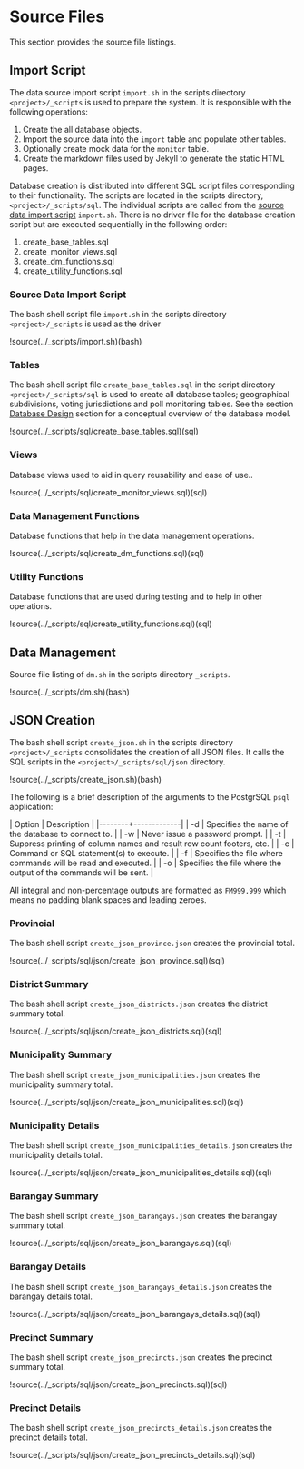 # Source Files

This section provides the source file listings.



## Import Script

The data source import script `import.sh` in the scripts directory `<project>/_scripts` is used to prepare the system.
It is responsible with the following operations:

1. Create the all database objects.
2. Import the source data into the `import` table and populate other tables.
3. Optionally create mock data for the `monitor` table.
4. Create the markdown files used by Jekyll to generate the static HTML pages.

Database creation is distributed into different SQL script files corresponding to their functionality.
The scripts are located in the scripts directory, `<project>/_scripts/sql`.
The individual scripts are called from the [source data import script](#source-data-import-script) `import.sh`.
There is no driver file for the database creation script but are executed sequentially in the following order:

1. create_base_tables.sql
3. create_monitor_views.sql
4. create_dm_functions.sql
2. create_utility_functions.sql



### Source Data Import Script <a name="source-data-import-script"></a>

The bash shell script file `import.sh` in the scripts directory `<project>/_scripts` is used as the driver

!source(../_scripts/import.sh)(bash)



### Tables

The bash shell script file `create_base_tables.sql` in the script directory `<project>/_scripts/sql` is used to create all database tables; geographical subdivisions, voting jurisdictions and poll monitoring tables.
See the section [Database Design](#database-design) section for a conceptual overview of the database model.

!source(../_scripts/sql/create_base_tables.sql)(sql)



### Views

Database views used to aid in query reusability and ease of use..

!source(../_scripts/sql/create_monitor_views.sql)(sql)



### Data Management Functions

Database functions that help in the data management operations.

!source(../_scripts/sql/create_dm_functions.sql)(sql)



### Utility Functions

Database functions that are used during testing and to help in other operations.

!source(../_scripts/sql/create_utility_functions.sql)(sql)



## Data Management

Source file listing of `dm.sh` in the scripts directory `_scripts`.

!source(../_scripts/dm.sh)(bash)



## JSON Creation

The bash shell script `create_json.sh` in the scripts directory `<project>/_scripts` consolidates the creation of all JSON files.
It calls the SQL scripts in the `<project>/_scripts/sql/json` directory.

!source(../_scripts/create_json.sh)(bash)

The following is a brief description of the arguments to the PostgrSQL `psql` application:

| Option | Description |
|--------+-------------|
| -d     | Specifies the name of the database to connect to. |
| -w     | Never issue a password prompt. |
| -t     | Suppress printing of column names and result row count footers, etc. |
| -c     | Command or SQL statement(s) to execute. |
| -f     | Specifies the file where commands will be read and executed. |
| -o     | Specifies the file where the output of the commands will be sent. |

All integral and non-percentage outputs are formatted as `FM999,999` which means no padding blank spaces and leading zeroes.



### Provincial

The bash shell script `create_json_province.json` creates the provincial total.

!source(../_scripts/sql/json/create_json_province.sql)(sql)



### District Summary

The bash shell script `create_json_districts.json` creates the district summary total.

!source(../_scripts/sql/json/create_json_districts.sql)(sql)



### Municipality Summary

The bash shell script `create_json_municipalities.json` creates the municipality summary total.

!source(../_scripts/sql/json/create_json_municipalities.sql)(sql)



### Municipality Details

The bash shell script `create_json_municipalities_details.json` creates the municipality details total.

!source(../_scripts/sql/json/create_json_municipalities_details.sql)(sql)



### Barangay Summary

The bash shell script `create_json_barangays.json` creates the barangay summary total.

!source(../_scripts/sql/json/create_json_barangays.sql)(sql)



### Barangay Details

The bash shell script `create_json_barangays_details.json` creates the barangay details total.

!source(../_scripts/sql/json/create_json_barangays_details.sql)(sql)



### Precinct Summary

The bash shell script `create_json_precincts.json` creates the precinct summary total.

!source(../_scripts/sql/json/create_json_precincts.sql)(sql)



### Precinct Details

The bash shell script `create_json_precincts_details.json` creates the precinct details total.

!source(../_scripts/sql/json/create_json_precincts_details.sql)(sql)


